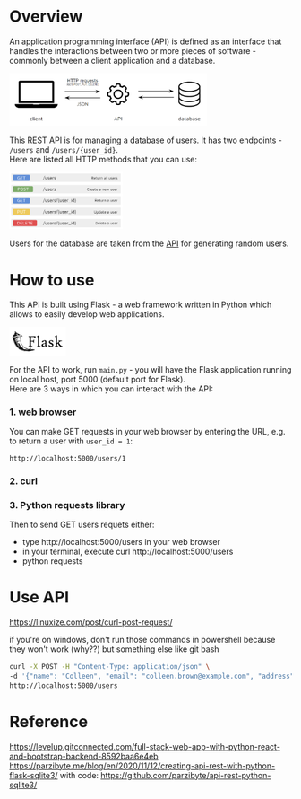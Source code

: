# Overview
An application programming interface (API) is defined as an interface that handles the interactions between two or more pieces of software - commonly between a client application and a database.

<img src="https://github.com/gosia-b/rest-api/blob/main/images/api.png" width="70%">

This REST API is for managing a database of users. It has two endpoints - `/users` and `/users/{user_id}`.  
Here are listed all HTTP methods that you can use:

<img src="https://github.com/gosia-b/rest-api/blob/main/images/methods.png" width="40%">

Users for the database are taken from the [API](https://randomuser.me/) for generating random users.

# How to use
This API is built using Flask - a web framework written in Python which allows to easily develop web applications.

<img src="https://github.com/gosia-b/rest-api/blob/main/images/flask.png" width="20%">

For the API to work, run `main.py` - you will have the Flask application running on local host, port 5000 (default port for Flask).  
Here are 3 ways in which you can interact with the API:

### 1. web browser
You can make GET requests in your web browser by entering the URL, e.g. to return a user with `user_id = 1`:
```
http://localhost:5000/users/1
```
### 2. curl
### 3. Python requests library


Then to send GET users requets either:
- type http://localhost:5000/users in your web browser
- in your terminal, execute curl http://localhost:5000/users
- python requests

# Use API
https://linuxize.com/post/curl-post-request/

if you're on windows, don't run those commands in powershell because they won't work (why??) but something else like git bash

```bash
curl -X POST -H "Content-Type: application/json" \
-d '{"name": "Colleen", "email": "colleen.brown@example.com", "address": "3904 First Street", "phone": "(908) 256-2784"}' \
http://localhost:5000/users
```


# Reference
https://levelup.gitconnected.com/full-stack-web-app-with-python-react-and-bootstrap-backend-8592baa6e4eb
https://parzibyte.me/blog/en/2020/11/12/creating-api-rest-with-python-flask-sqlite3/ with code: https://github.com/parzibyte/api-rest-python-sqlite3/
